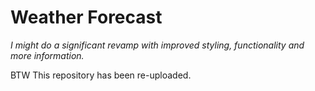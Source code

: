 # Weather Forecast

*I might do a significant revamp with improved styling, functionality and more information.*

BTW This repository has been re-uploaded.
